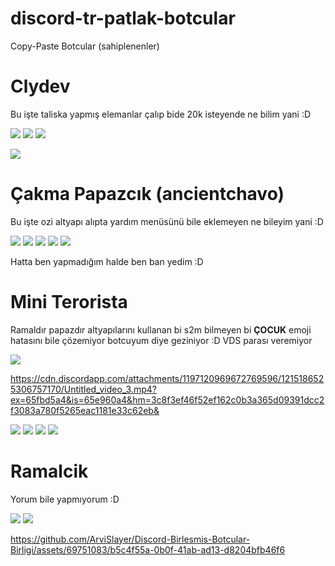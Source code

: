 # discord-tr-patlak-botcular

Copy-Paste Botcular (sahiplenenler)

# Clydev
Bu işte taliska yapmış elemanlar çalıp bide 20k isteyende ne bilim yani :D

<img  src="https://i.imgur.com/LPlClMi.png"> <img  src="https://i.imgur.com/WtrmcSA.png"> 
<img  src="https://i.imgur.com/tTHa29z.png">

<img  src="https://i.imgur.com/qpDMA2V.png">

# Çakma Papazcık (ancientchavo)
Bu işte ozi altyapı alıpta yardım menüsünü bile eklemeyen ne bileyim yani :D

<img  src="https://i.imgur.com/wy5RrmP.png">

<img  src="https://i.imgur.com/4iNwV2d.png">
<img  src="https://i.imgur.com/jiqS4x4.png">
<img  src="https://i.imgur.com/rxMUjxR.png">
<img  src="https://i.imgur.com/HLY6Zr8.png">

Hatta ben yapmadığım halde ben ban yedim :D

# Mini Terorista
Ramaldır papazdır altyapılarını kullanan bi s2m bilmeyen bi **ÇOCUK** emoji hatasını bile çözemiyor botcuyum diye geziniyor :D
VDS parası veremiyor

<img  src="https://i.imgur.com/aI5ghwS.png">

https://cdn.discordapp.com/attachments/1197120969672769596/1215186525306757170/Untitled_video_3.mp4?ex=65fbd5a4&is=65e960a4&hm=3c8f3ef46f52ef162c0b3a365d09391dcc2f3083a780f5265eac1181e33c62eb&

<img  src="https://i.imgur.com/qi3Ewk3.png">
<img  src="https://i.imgur.com/JWZXwZk.png">
<img  src="https://i.imgur.com/UYEcpZC.png">
<img  src="https://i.imgur.com/IU1X52L.png">

# Ramalcik
Yorum bile yapmıyorum :D

<img  src="https://i.imgur.com/pClZiKU.png">
<img  src="https://i.imgur.com/DkcgEM1.png">

https://github.com/ArviSlayer/Discord-Birlesmis-Botcular-Birligi/assets/69751083/b5c4f55a-0b0f-41ab-ad13-d8204bfb46f6
